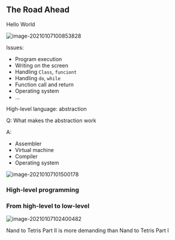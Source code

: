 ## The Road Ahead

Hello World

![image-20210107100853828](https://loyioblog.oss-cn-beijing.aliyuncs.com/LoyioBlog/20210107S6zEFl.png)

Issues:

- Program execution
- Writing on the screen
- Handling `Class`, `funciont`
- Handling `do`, `while`
- Function call and return
- Operating system
- ...



High-level language: abstraction





Q: What makes the abstraction work

A: 

- Assembler
- Virtual machine
- Compiler
- Operating system



![image-20210107101500178](https://loyioblog.oss-cn-beijing.aliyuncs.com/LoyioBlog/20210107HU9pVS.png)

### High-level programming 



### From high-level to low-level

![image-20210107102400482](https://loyioblog.oss-cn-beijing.aliyuncs.com/LoyioBlog/20210107tUd7Bb.png)





Nand to Tetris Part II is more demanding than Nand to Tetris Part I

